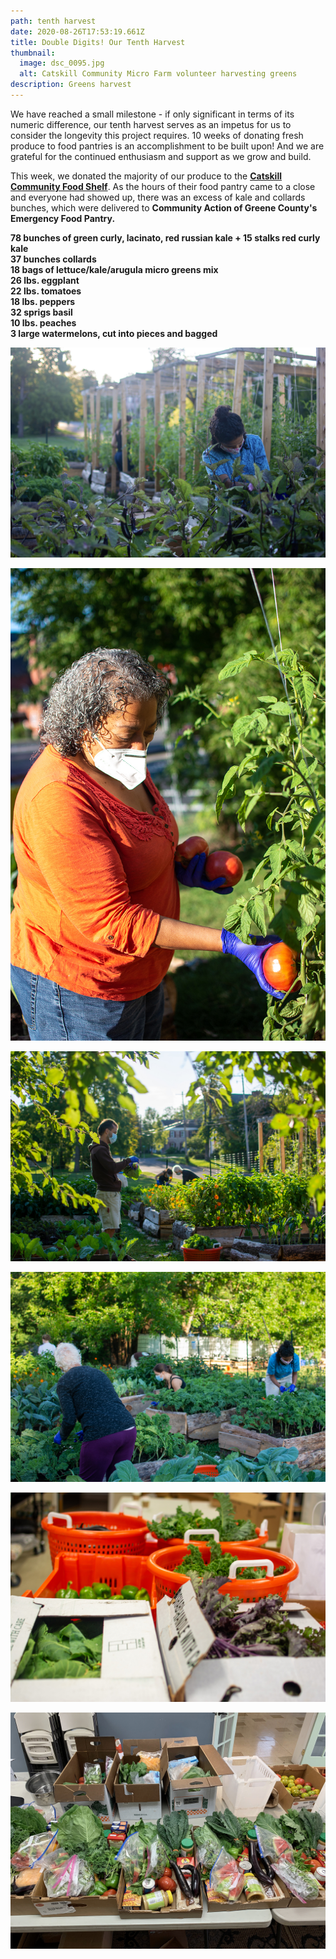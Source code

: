 ```yaml
---
path: tenth harvest
date: 2020-08-26T17:53:19.661Z
title: Double Digits! Our Tenth Harvest
thumbnail:
  image: dsc_0095.jpg
  alt: Catskill Community Micro Farm volunteer harvesting greens
description: Greens harvest
---
```

We have reached a small milestone - if only significant in terms of its numeric difference, our tenth harvest serves as an impetus for us to consider the longevity this project requires. 10 weeks of donating fresh produce to food pantries is an accomplishment to be built upon! And we are grateful for the continued enthusiasm and support as we grow and build.



This week, we donated the majority of our produce to the **[Catskill Community Food Shelf](https://www.catskillcommunitycenter.org/food-pantry/)**. As the hours of their food pantry came to a close and everyone had showed up, there was an excess of kale and collards bunches, which were delivered to **Community Action of Greene County's Emergency Food Pantry.**

**78 bunches of green curly, lacinato, red russian kale + 15 stalks red curly kale\
37 bunches collards\
18 bags of lettuce/kale/arugula micro greens mix\
26 lbs. eggplant\
22 lbs. tomatoes\
18 lbs. peppers\
32 sprigs basil\
10 lbs. peaches\
3 large watermelons, cut into pieces and bagged**

![Catskill Community Micro Farm volunteer harvesting eggplant](dsc_0084.jpg "Eggplant harvest")

![Catskill Community Micro Farm volunteer harvesting tomatoes](dsc_0211.jpg "Tomato harvest")

![Catskill Community Micro Farm volunteer harvesting greens](dsc_0208.jpg "Collards")

![Catskill Community Micro Farm volunteers](dsc_0143.jpg "Harvest")

![Catskill Community Micro Farm greens harvest food pantry donation](dsc_0246.jpg "Food Pantry Donation")

![Catskill Community Micro Farm food pantry donation](img_6380.jpg "Food Pantry donation")